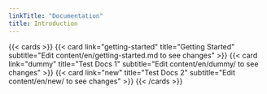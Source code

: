 ```yaml
---
linkTitle: "Documentation"
title: Introduction
---
```


{{< cards >}}
{{< card link="getting-started" title="Getting Started" subtitle="Edit content/en/getting-started.md to see changes" >}}
{{< card link="dummy" title="Test Docs 1" subtitle="Edit content/en/dummy/ to see changes" >}}
{{< card link="new" title="Test Docs 2" subtitle="Edit content/en/new/ to see changes" >}}
{{< /cards >}}